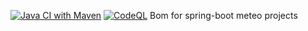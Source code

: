 [![Java CI with Maven](https://github.com/m4j-git/meteo-share/actions/workflows/maven-publish.yml/badge.svg)](https://github.com/m4j-git/meteo-share/actions/workflows/maven-publish.yml)
[![CodeQL](https://github.com/m4j-git/meteo-ow/actions/workflows/codeql.yml/badge.svg)](https://github.com/m4j-git/meteo-ow/actions/workflows/codeql.yml)
Bom for spring-boot meteo projects

